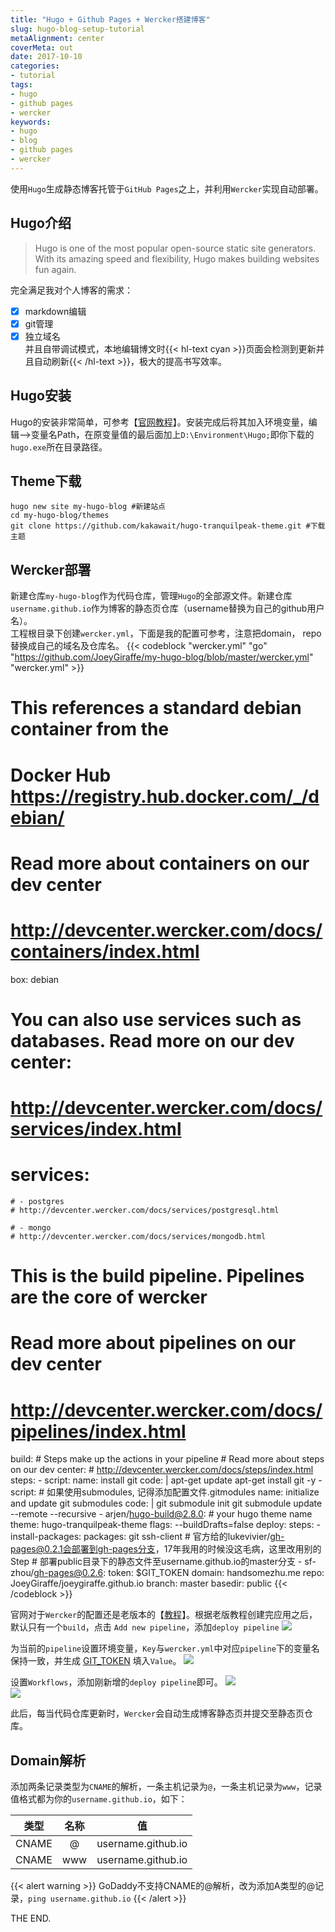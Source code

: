 ```yaml
---
title: "Hugo + Github Pages + Wercker搭建博客"  
slug: hugo-blog-setup-tutorial  
metaAlignment: center  
coverMeta: out  
date: 2017-10-10  
categories:
- tutorial
tags:
- hugo
- github pages
- wercker   
keywords:
- hugo
- blog
- github pages
- wercker  
---
```


使用`Hugo`生成静态博客托管于`GitHub Pages`之上，并利用`Wercker`实现自动部署。
<!--more-->

<!--toc-->

## Hugo介绍
> Hugo is one of the most popular open-source static site generators. With its amazing speed and flexibility, Hugo makes building websites fun again.

完全满足我对个人博客的需求：

- [x] markdown编辑
- [x] git管理
- [x] 独立域名  
并且自带调试模式，本地编辑博文时{{< hl-text cyan >}}页面会检测到更新并且自动刷新{{< /hl-text >}}，极大的提高书写效率。

## Hugo安装
Hugo的安装非常简单，可参考【[官网教程](https://gohugo.io/getting-started/installing/)】。安装完成后将其加入环境变量，编辑—>变量名Path，在原变量值的最后面加上`D:\Environment\Hugo;`即你下载的`hugo.exe`所在目录路径。

## Theme下载
    hugo new site my-hugo-blog #新建站点
    cd my-hugo-blog/themes
    git clone https://github.com/kakawait/hugo-tranquilpeak-theme.git #下载主题

## Wercker部署
新建仓库`my-hugo-blog`作为代码仓库，管理`Hugo`的全部源文件。新建仓库`username.github.io`作为博客的静态页仓库（username替换为自己的github用户名）。  
工程根目录下创建`wercker.yml`，下面是我的配置可参考，注意把domain， repo替换成自己的域名及仓库名。
{{< codeblock "wercker.yml" "go" "https://github.com/JoeyGiraffe/my-hugo-blog/blob/master/wercker.yml" "wercker.yml" >}}
# This references a standard debian container from the
# Docker Hub https://registry.hub.docker.com/_/debian/
# Read more about containers on our dev center
# http://devcenter.wercker.com/docs/containers/index.html
box: debian
# You can also use services such as databases. Read more on our dev center:
# http://devcenter.wercker.com/docs/services/index.html
# services:
    # - postgres
    # http://devcenter.wercker.com/docs/services/postgresql.html
    
    # - mongo
    # http://devcenter.wercker.com/docs/services/mongodb.html

# This is the build pipeline. Pipelines are the core of wercker
# Read more about pipelines on our dev center
# http://devcenter.wercker.com/docs/pipelines/index.html
build:
    # Steps make up the actions in your pipeline
    # Read more about steps on our dev center:
    # http://devcenter.wercker.com/docs/steps/index.html
    steps:
        - script:
            name: install git
            code: |
                apt-get update
                apt-get install git -y
        - script:
            # 如果使用submodules, 记得添加配置文件.gitmodules
            name: initialize and update git submodules
            code: |
                git submodule init
                git submodule update --remote --recursive
        - arjen/hugo-build@2.8.0:
            # your hugo theme name
            theme: hugo-tranquilpeak-theme
            flags: --buildDrafts=false
deploy:
    steps:
        - install-packages:
            packages: git ssh-client
        # 官方给的lukevivier/gh-pages@0.2.1会部署到gh-pages分支，17年我用的时候没这毛病，这里改用别的Step
        # 部署public目录下的静态文件至username.github.io的master分支
        - sf-zhou/gh-pages@0.2.6:
            token: $GIT_TOKEN
            domain: handsomezhu.me
            repo: JoeyGiraffe/joeygiraffe.github.io
            branch: master
            basedir: public
{{< /codeblock >}}

官网对于`Wercker`的配置还是老版本的【[教程](https://gohugo.io/hosting-and-deployment/deployment-with-wercker#set-up-wercker)】。根据老版教程创建完应用之后，默认只有一个`build`，点击 `Add new pipeline`，添加`deploy pipeline`
![](/images/hugo-blog-setup-tutorial/add-deploy-pipeline.png)

为当前的`pipeline`设置环境变量，`Key`与`wercker.yml`中对应`pipeline`下的变量名保持一致，并生成 [GIT_TOKEN](https://help.github.com/articles/creating-a-personal-access-token-for-the-command-line/) 填入`Value`。
![](/images/hugo-blog-setup-tutorial/add-git-token.png)

设置`Workflows`，添加刚新增的`deploy pipeline`即可。
![](/images/hugo-blog-setup-tutorial/edit-workflows-first.png)  
![](/images/hugo-blog-setup-tutorial/edit-workflows-second.png)

此后，每当代码仓库更新时，`Wercker`会自动生成博客静态页并提交至静态页仓库。  

## Domain解析
添加两条记录类型为`CNAME`的解析，一条主机记录为`@`，一条主机记录为`www`，记录值格式都为你的`username.github.io`，如下：

| 类型  | 名称 |         值         |
| :---: | :--: | :----------------: |
| CNAME |  @   | username.github.io |
| CNAME | www  | username.github.io |

{{< alert warning >}}
GoDaddy不支持CNAME的@解析，改为添加A类型的@记录，`ping username.github.io`
{{< /alert >}}

THE END.







